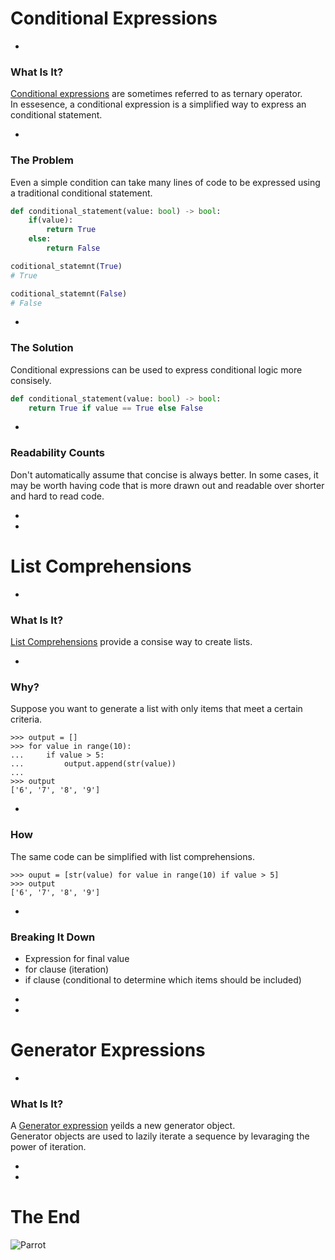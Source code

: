 # Conditional Expressions

-

### What Is It? 

[Conditional expressions](https://docs.python.org/3/reference/expressions.html#conditional-expressions) are sometimes referred to as ternary operator.  
In essesence, a conditional expression is a simplified way to express an conditional statement.

-

### The Problem

Even a simple condition can take many lines of code to be expressed using a traditional conditional statement.

```python
def conditional_statement(value: bool) -> bool:
    if(value):
        return True
    else:
        return False

coditional_statemnt(True)
# True

coditional_statemnt(False)
# False
```

-

### The Solution

Conditional expressions can be used to express conditional logic more consisely.

```python
def conditional_statement(value: bool) -> bool:
    return True if value == True else False

```

-

### Readability Counts

Don't automatically assume that concise is always better. In some cases, it may be worth having code that is more drawn out and readable over shorter and hard to read code.

-
-

# List Comprehensions

-

### What Is It?

[List Comprehensions](https://docs.python.org/3/tutorial/datastructures.html?highlight=list%20comprehension) provide a consise way to create lists.

-

### Why?

Suppose you want to generate a list with only items that meet a certain criteria.

```none
>>> output = []
>>> for value in range(10):
...     if value > 5:
...         output.append(str(value))
... 
>>> output
['6', '7', '8', '9']
```

-

### How

The same code can be simplified with list comprehensions.

```none
>>> ouput = [str(value) for value in range(10) if value > 5]
>>> output
['6', '7', '8', '9']
```

-

### Breaking It Down 

* Expression for final value
* for clause (iteration)
* if clause (conditional to determine which items should be included)

-
-

# Generator Expressions

-

### What Is It? 

A [Generator expression](https://docs.python.org/3/reference/expressions.html?highlight=generator#generator-expressions) yeilds a new generator object.  
Generator objects are used to lazily iterate a sequence by levaraging the power of iteration.

-
-


# The End

![Parrot](img/parrot.jpg)
